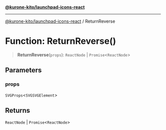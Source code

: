 [**@kurone-kito/launchpad-icons-react**](../README.md)

***

[@kurone-kito/launchpad-icons-react](../globals.md) / ReturnReverse

# Function: ReturnReverse()

> **ReturnReverse**(`props`): `ReactNode` \| `Promise`\<`ReactNode`\>

## Parameters

### props

`SVGProps`\<`SVGSVGElement`\>

## Returns

`ReactNode` \| `Promise`\<`ReactNode`\>
